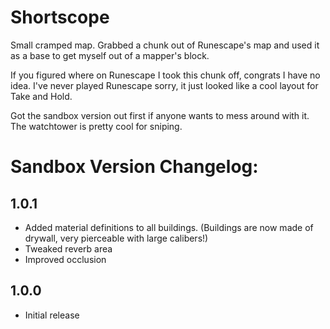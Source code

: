 # Shortscope

Small cramped map. Grabbed a chunk out of Runescape's map and used it as a base to get myself out of a mapper's block.

If you figured where on Runescape I took this chunk off, congrats I have no idea. I've never played Runescape sorry, it just looked like a cool layout for Take and Hold.

Got the sandbox version out first if anyone wants to mess around with it. The watchtower is pretty cool for sniping.

# Sandbox Version Changelog:

## 1.0.1
- Added material definitions to all buildings. (Buildings are now made of drywall, very pierceable with large calibers!)
- Tweaked reverb area
- Improved occlusion

## 1.0.0
- Initial release
